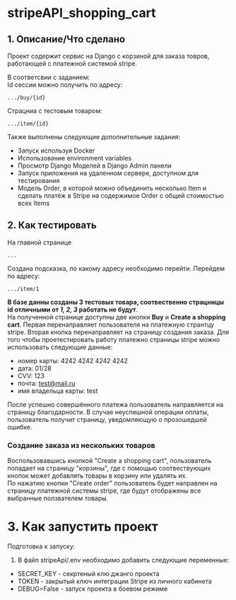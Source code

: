 # stripeAPI_shopping_cart
## 1. Описание/Что сделано
Проект содержит сервис на Django c корзиной для заказа товров, работающей с платежной системой stripe.  

В соответсвии с заданием:  
Id сессии можно получить по адресу:
```
.../buy/{id}
```
Страцниа с тестовым товаром:  
```
.../item/{id}
```

Также выполнены следующие дополнительные задания:  
- Запуск используя Docker
- Использование environment variables
- Просмотр Django Моделей в Django Admin панели
- Запуск приложения на удаленном сервере, доступном для тестирования
- Модель Order, в которой можно объединить несколько Item и сделать платёж в Stripe на содержимое Order c общей стоимостью всех Items


## 2. Как тестировать
На главной странице 
```
... 
```
Cоздана подсказка, по какому адресу необходимо перейти.
Перейдем по адресу:
```
.../item/1
```
**В базе данны созданы 3 тестовых товара, соотвественно страцницы id отличными от *1, 2, 3* работать не будут**.  
На полученной странице доступны две кнопки **Buy** и **Create a shopping cart**. Первая перенаправляет пользователя на платежную странтцу stripe. Вторая кнопка перенаправляет на страницу создания заказа.
Для того чтобы проетестировать работу платежно страницы stripe можно использовать следующие данные:  
- номер карты: 4242 4242 4242 4242  
- дата: 01/28  
- CVV: 123  
- почта: test@mail.ru
- имя владельца карты: test

После успешно совершённого платежа пользователь направляется на страницу благодарности. В случае неуспешной операции оплаты, пользователь получит страницу, уведомляющую о прозошедшей ошибке.  
### Создание заказа из нескольких товаров  
Воспользовавшись кнопкой "Create a shopping cart", пользователь попадает на страницу "корзины", где с помощью соотвествующих кнопок может добавлять товары в корзину или удалять их.  
По нажатию кнопки "Create order" пользователь будет направлен на страницу платежной системы stripe, где будут отображены все выбранные ползвателем товары.

# 3. Как запустить проект
Подготовка к запуску:  
1. В файл stripeApi/.env необходимо добавить следующие переменные:  
- SECRET_KEY - секртеный клю джанго проекта
- TOKEN - закрытый ключ интеграции Stripe из личного кабинета
- DEBUG=False - запуск проекта в боевом режиме


